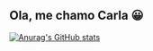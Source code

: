## Ola, me chamo Carla 😀

[![Anurag's GitHub stats](https://github-readme-stats.vercel.app/apicarlafranchi01anuraghazra)](https://github.com/anuraghazra/github-readme-stats)
